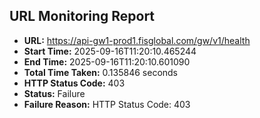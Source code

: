 ## URL Monitoring Report

- **URL:** https://api-gw1-prod1.fisglobal.com/gw/v1/health
- **Start Time:** 2025-09-16T11:20:10.465244
- **End Time:** 2025-09-16T11:20:10.601090
- **Total Time Taken:** 0.135846 seconds
- **HTTP Status Code:** 403
- **Status:** Failure
- **Failure Reason:** HTTP Status Code: 403
